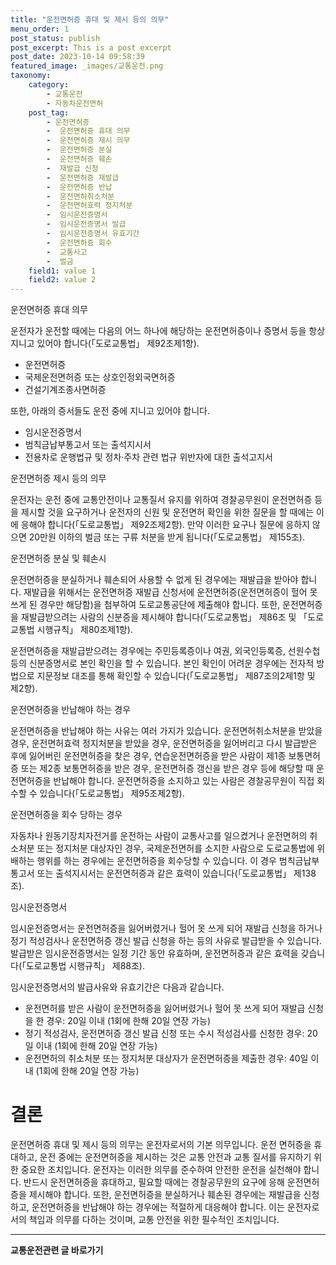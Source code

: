 ```yaml
---
title: "운전면허증 휴대 및 제시 등의 의무"
menu_order: 1
post_status: publish
post_excerpt: This is a post excerpt
post_date: 2023-10-14 09:58:39
featured_image: _images/교통운전.png
taxonomy:
    category:
        - 교통운전
        - 자동차운전면허
    post_tag:
        - 운전면허증
        -  운전면허증 휴대 의무
        -  운전면허증 제시 의무
        -  운전면허증 분실
        -  운전면허증 훼손
        -  재발급 신청
        -  운전면허증 재발급
        -  운전면허증 반납
        -  운전면허취소처분
        -  운전면허효력 정지처분
        -  임시운전증명서
        -  임시운전증명서 발급
        -  임시운전증명서 유효기간
        -  운전면허증 회수
        -  교통사고
        -  벌금
    field1: value 1
    field2: value 2
---
```



운전면허증 휴대 의무

운전자가 운전할 때에는 다음의 어느 하나에 해당하는 운전면허증이나 증명서 등을 항상 지니고 있어야 합니다(「도로교통법」 제92조제1항).
- 운전면허증
- 국제운전면허증 또는 상호인정외국면허증
- 건설기계조종사면허증

또한, 아래의 증서들도 운전 중에 지니고 있어야 합니다.
- 임시운전증명서
- 범칙금납부통고서 또는 출석지시서
- 전용차로 운행법규 및 정차·주차 관련 법규 위반자에 대한 출석고지서

운전면허증 제시 등의 의무

운전자는 운전 중에 교통안전이나 교통질서 유지를 위하여 경찰공무원이 운전면허증 등을 제시할 것을 요구하거나 운전자의 신원 및 운전면허 확인을 위한 질문을 할 때에는 이에 응해야 합니다(「도로교통법」 제92조제2항). 만약 이러한 요구나 질문에 응하지 않으면 20만원 이하의 벌금 또는 구류 처분을 받게 됩니다(「도로교통법」 제155조).

운전면허증 분실 및 훼손시

운전면허증을 분실하거나 훼손되어 사용할 수 없게 된 경우에는 재발급을 받아야 합니다. 재발급을 위해서는 운전면허증 재발급 신청서에 운전면허증(운전면허증이 헐어 못쓰게 된 경우만 해당함)을 첨부하여 도로교통공단에 제출해야 합니다. 또한, 운전면허증을 재발급받으려는 사람의 신분증을 제시해야 합니다(「도로교통법」 제86조 및 「도로교통법 시행규칙」 제80조제1항).

운전면허증을 재발급받으려는 경우에는 주민등록증이나 여권, 외국인등록증, 선원수첩 등의 신분증명서로 본인 확인을 할 수 있습니다. 본인 확인이 어려운 경우에는 전자적 방법으로 지문정보 대조를 통해 확인할 수 있습니다(「도로교통법」 제87조의2제1항 및 제2항).

운전면허증을 반납해야 하는 경우

운전면허증을 반납해야 하는 사유는 여러 가지가 있습니다. 운전면허취소처분을 받았을 경우, 운전면허효력 정지처분을 받았을 경우, 운전면허증을 잃어버리고 다시 발급받은 후에 잃어버린 운전면허증을 찾은 경우, 연습운전면허증을 받은 사람이 제1종 보통면허증 또는 제2종 보통면허증을 받은 경우, 운전면허증 갱신을 받은 경우 등에 해당할 때 운전면허증을 반납해야 합니다. 운전면허증을 소지하고 있는 사람은 경찰공무원이 직접 회수할 수 있습니다(「도로교통법」 제95조제2항).

운전면허증을 회수 당하는 경우

자동차나 원동기장치자전거를 운전하는 사람이 교통사고를 일으켰거나 운전면허의 취소처분 또는 정지처분 대상자인 경우, 국제운전면허를 소지한 사람으로 도로교통법에 위배하는 행위를 하는 경우에는 운전면허증을 회수당할 수 있습니다. 이 경우 범칙금납부통고서 또는 출석지시서는 운전면허증과 같은 효력이 있습니다(「도로교통법」 제138조).

임시운전증명서

임시운전증명서는 운전면허증을 잃어버렸거나 헐어 못 쓰게 되어 재발급 신청을 하거나 정기 적성검사나 운전면허증 갱신 발급 신청을 하는 등의 사유로 발급받을 수 있습니다. 발급받은 임시운전증명서는 일정 기간 동안 유효하며, 운전면허증과 같은 효력을 갖습니다(「도로교통법 시행규칙」 제88조).

임시운전증명서의 발급사유와 유효기간은 다음과 같습니다.
- 운전면허를 받은 사람이 운전면허증을 잃어버렸거나 헐어 못 쓰게 되어 재발급 신청을 한 경우: 20일 이내 (1회에 한해 20일 연장 가능)
- 정기 적성검사, 운전면허증 갱신 발급 신청 또는 수시 적성검사를 신청한 경우: 20일 이내 (1회에 한해 20일 연장 가능)
- 운전면허의 취소처분 또는 정지처분 대상자가 운전면허증을 제출한 경우: 40일 이내 (1회에 한해 20일 연장 가능)

# 결론

운전면허증 휴대 및 제시 등의 의무는 운전자로서의 기본 의무입니다. 운전 면허증을 휴대하고, 운전 중에는 운전면허증을 제시하는 것은 교통 안전과 교통 질서를 유지하기 위한 중요한 조치입니다. 운전자는 이러한 의무를 준수하여 안전한 운전을 실천해야 합니다. 반드시 운전면허증을 휴대하고, 필요할 때에는 경찰공무원의 요구에 응해 운전면허증을 제시해야 합니다. 또한, 운전면허증을 분실하거나 훼손된 경우에는 재발급을 신청하고, 운전면허증을 반납해야 하는 경우에는 적절하게 대응해야 합니다. 이는 운전자로서의 책임과 의무를 다하는 것이며, 교통 안전을 위한 필수적인 조치입니다.


<!-- wp:separator -->
<hr class="wp-block-separator has-alpha-channel-opacity"/>
<!-- /wp:separator -->
<!-- wp:group {"backgroundColor":"base","layout":{"type":"constrained"}} -->
<div class="wp-block-group has-base-background-color has-background">
<!-- wp:paragraph {"align":"center","fontSize":"large"} -->
<p class="has-text-align-center has-large-font-size"><strong>교통운전관련 글 바로가기</strong></p>
<!-- /wp:paragraph -->


<!-- wp:latest-posts{"categories": [{"id": 1440, "count": 100, "description": "", "link": "https://uknowlaw.com/category/https://uknowlaw.com/category/%ea%b5%90%ed%86%b5%ec%9a%b4%ec%a0%84//", "name": "교통운전", "slug": "교통운전", "taxonomy": "category", "parent": 0, "meta": [],"_links":{"self":[{"href":"https://uknowlaw.com/wp-json/wp/v2/categories/1440"}],"collection":[{"href":"https://uknowlaw.com/wp-json/wp/v2/categories"}],"about":[{"href":"https://uknowlaw.com/wp-json/wp/v2/taxonomies/category"}],"wp:post_type":[{"href":"https://uknowlaw.com/wp-json/wp/v2/posts?categories=1440"}],"curies":[{"name":"wp","href":"https://api.w.org/{rel}","templated":true}]}}],"postsToShow":100,"excerptLength":28,"postLayout":"grid","columns":2,"featuredImageAlign":"left","featuredImageSizeSlug":"large","fontSize":"medium"} /-->
</div>
<!-- /wp:group -->
    